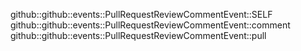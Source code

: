 github::github::events::PullRequestReviewCommentEvent::SELF
github::github::events::PullRequestReviewCommentEvent::comment
github::github::events::PullRequestReviewCommentEvent::pull